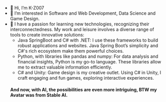 - 👋 Hi, I’m K-Z007
- 👀 I’m interested in Software and Web Development, Data Science and Game Design.
- 🌱 I have a passion for learning new technologies, recognizing their interconnectedness. My work and leisure involves a diverse range of tools to create innovative solutions:
     - Java SpringBoot and C# with .NET:
       I use these frameworks to build robust applications and websites. Java Spring Boot’s simplicity and C#'s rich ecosystem make them powerful choices.
     - Python, with libraries like pandas and numpy: 
       For data analysis and financial insights, Python is my go-to language. These libraries allow me to extract valuable information efficiently.
     - C# and Unity: 
       Game design is my creative outlet. Using C# in Unity, I craft engaging and fun games, exploring interactive experiences.
     #### And now, with AI, the possibilities are even more intriguing, BTW my Avatar was from Stable AI.  


<!---
K-Z007/K-Z007 is a ✨ special ✨ repository because its `README.md` (this file) appears on your GitHub profile.
You can click the Preview link to take a look at your changes.
--->
